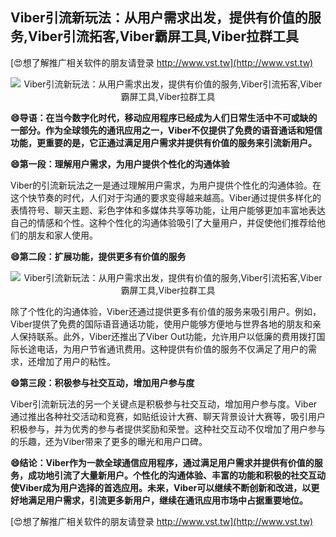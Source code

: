 ## **Viber引流新玩法：从用户需求出发，提供有价值的服务,Viber引流拓客,Viber霸屏工具,Viber拉群工具**

[😍想了解推广相关软件的朋友请登录 http://www.vst.tw](http://www.vst.tw)

 <center><img src="https://vst.tw/MP4/tuiguang/png/2.png" alt="Viber引流新玩法：从用户需求出发，提供有价值的服务,Viber引流拓客,Viber霸屏工具,Viber拉群工具"></center>

**😄导语：在当今数字化时代，移动应用程序已经成为人们日常生活中不可或缺的一部分。作为全球领先的通讯应用之一，Viber不仅提供了免费的语音通话和短信功能，更重要的是，它正通过满足用户需求并提供有价值的服务来引流新用户。**

**😄第一段：理解用户需求，为用户提供个性化的沟通体验**

Viber的引流新玩法之一是通过理解用户需求，为用户提供个性化的沟通体验。在这个快节奏的时代，人们对于沟通的要求变得越来越高。Viber通过提供多样化的表情符号、聊天主题、彩色字体和多媒体共享等功能，让用户能够更加丰富地表达自己的情感和个性。这种个性化的沟通体验吸引了大量用户，并促使他们推荐给他们的朋友和家人使用。

**😄第二段：扩展功能，提供更多有价值的服务**

 <center><img src="https://vst.tw/MP4/tuiguang/png/5.png" alt="Viber引流新玩法：从用户需求出发，提供有价值的服务,Viber引流拓客,Viber霸屏工具,Viber拉群工具"></center>

除了个性化的沟通体验，Viber还通过提供更多有价值的服务来吸引用户。例如，Viber提供了免费的国际语音通话功能，使用户能够方便地与世界各地的朋友和亲人保持联系。此外，Viber还推出了Viber Out功能，允许用户以低廉的费用拨打国际长途电话，为用户节省通讯费用。这种提供有价值的服务不仅满足了用户的需求，还增加了用户的粘性。

**😄第三段：积极参与社交互动，增加用户参与度**

Viber引流新玩法的另一个关键点是积极参与社交互动，增加用户参与度。Viber通过推出各种社交活动和竞赛，如贴纸设计大赛、聊天背景设计大赛等，吸引用户积极参与，并为优秀的参与者提供奖励和荣誉。这种社交互动不仅增加了用户参与的乐趣，还为Viber带来了更多的曝光和用户口碑。

**😄结论：Viber作为一款全球通信应用程序，通过满足用户需求并提供有价值的服务，成功地引流了大量新用户。个性化的沟通体验、丰富的功能和积极的社交互动使Viber成为用户选择的首选应用。未来，Viber可以继续不断创新和改进，以更好地满足用户需求，引流更多新用户，继续在通讯应用市场中占据重要地位。**

[😍想了解推广相关软件的朋友请登录 http://www.vst.tw](http://www.vst.tw)



